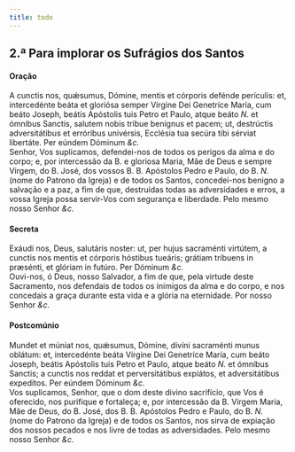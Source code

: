 ```yaml
---
title: todo
---
```

<h2 class="text-center">2.ª Para implorar os Sufrágios dos Santos</h2>

<h4 class="text-center">Oração</h4>
<div class="container-fluid">
<div class="row">
<div class="dropcap text-justify">
A cunctis nos, quǽsumus, Dómine, mentis et córporis defénde perículis: et, intercedénte beáta et gloriósa semper Vírgine Dei Genetríce María, cum beáto Joseph, beátis Apóstolis tuis Petro et Paulo, atque beáto <em>N.</em> et ómnibus Sanctis, salutem nobis tríbue benígnus et pacem; ut, destrúctis adversitátibus et erróribus univérsis, Ecclésia tua secúra tibi sérviat libertáte. Per eúndem Dóminum <em>&c.</em>
</div>
<div class="dropcap text-justify">
Senhor, Vos suplicamos, defendei-nos de todos os perigos da alma e do corpo; e, por intercessão da B. e gloriosa Maria, Mãe de Deus e sempre Virgem, do B. José, dos vossos B. B. Apóstolos Pedro e Paulo, do B. <em>N.</em> (nome do Patrono da Igreja) e de todos os Santos, concedei-nos benigno a salvação e a paz, a fim de que, destruídas todas as adversidades e erros, a vossa Igreja possa servir-Vos com segurança e liberdade. Pelo mesmo nosso Senhor <em>&c.</em>
</div>
</div>
</div>

<h4 class="text-center">Secreta</h4>
<div class="container-fluid">
<div class="row">
<div class="dropcap text-justify">
Exáudi nos, Deus, salutáris noster: ut, per hujus sacraménti virtútem, a cunctis nos mentis et córporis hóstibus tueáris; grátiam tríbuens in præsénti, et glóriam in futúro. Per Dóminum <em>&c.</em>
</div>
<div class="dropcap text-justify">
Ouvi-nos, ó Deus, nosso Salvador, a fim de que, pela virtude deste Sacramento, nos defendais de todos os inimigos da alma e do corpo, e nos concedais a graça durante esta vida e a glória na eternidade. Por nosso Senhor <em>&c.</em>
</div>
</div>
</div>

<h4 class="text-center">Postcomúnio</h4>
<div class="container-fluid">
<div class="row">
<div class="dropcap text-justify">
Mundet et múniat nos, quǽsumus, Dómine, divíni sacraménti munus oblátum: et, intercedénte beáta Vírgine Dei Genetríce María, cum beáto Joseph, beátis Apóstolis tuis Petro et Paulo, atque beáto <em>N.</em> et ómnibus Sanctis; a cunctis nos reddat et perversitátibus expiátos, et adversitátibus expedítos. Per eúndem Dóminum <em>&c.</em>
</div>
<div class="dropcap text-justify">
Vos suplicamos, Senhor, que o dom deste divino sacrifício, que Vos é oferecido, nos purifique e fortaleça; e, por intercessão da B. Virgem Maria, Mãe de Deus, do B. José, dos B. B. Apóstolos Pedro e Paulo, do B. <em>N.</em> (nome do Patrono da Igreja) e de todos os Santos, nos sirva de expiação dos nossos pecados e nos livre de todas as adversidades. Pelo mesmo nosso Senhor <em>&c.</em>
</div>
</div>
</div>